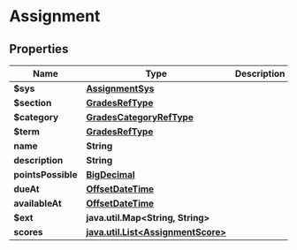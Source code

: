 
# Assignment

## Properties
Name | Type | Description | Notes
------------ | ------------- | ------------- | -------------
**$sys** | [**AssignmentSys**](AssignmentSys.md) |  |  [optional]
**$section** | [**GradesRefType**](GradesRefType.md) |  |  [optional]
**$category** | [**GradesCategoryRefType**](GradesCategoryRefType.md) |  |  [optional]
**$term** | [**GradesRefType**](GradesRefType.md) |  |  [optional]
**name** | **String** |  |  [optional]
**description** | **String** |  |  [optional]
**pointsPossible** | [**BigDecimal**](BigDecimal.md) |  |  [optional]
**dueAt** | [**OffsetDateTime**](OffsetDateTime.md) |  |  [optional]
**availableAt** | [**OffsetDateTime**](OffsetDateTime.md) |  |  [optional]
**$ext** | **java.util.Map&lt;String, String&gt;** |  |  [optional]
**scores** | [**java.util.List&lt;AssignmentScore&gt;**](AssignmentScore.md) |  |  [optional]



